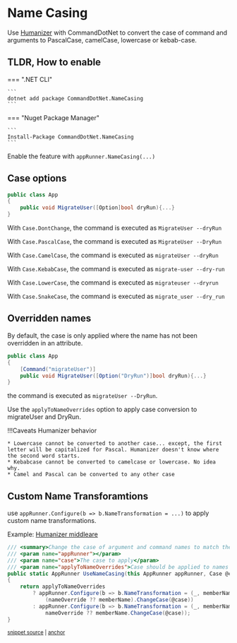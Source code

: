 # Name Casing

Use [Humanizer](https://github.com/Humanizr/Humanizer) with CommandDotNet to convert the case of command and arguments to PascalCase, camelCase, lowercase or kebab-case.

## TLDR, How to enable 

=== ".NET CLI"

    ```
    dotnet add package CommandDotNet.NameCasing
    ```
    
=== "Nuget Package Manager"

    ```
    Install-Package CommandDotNet.NameCasing
    ```
Enable the feature with `appRunner.NameCasing(...)`

## Case options

```c#
public class App
{
    public void MigrateUser([Option]bool dryRun){...}
}
```

With `Case.DontChange`, the command is executed as `MigrateUser --dryRun`

With `Case.PascalCase`, the command is executed as `MigrateUser --DryRun`

With `Case.CamelCase`, the command is executed as `migrateUser --dryRun`

With `Case.KebabCase`, the command is executed as `migrate-user --dry-run`

With `Case.LowerCase`, the command is executed as `migrateuser --dryrun`

With `Case.SnakeCase`, the command is executed as `migrate_user --dry_run`

## Overridden names

By default, the case is only applied where the name has not been overridden in an attribute.

```c#
public class App
{
    [Command("migrateUser")]
    public void MigrateUser([Option("DryRun")]bool dryRun){...}
}
```

the command is executed as `migrateUser --DryRun`.

Use the `applyToNameOverrides` option to apply case conversion to migrateUser and DryRun. 

!!!Caveats
    Humanizer behavior

    * Lowercase cannot be converted to another case... except, the first letter will be capitalized for Pascal. Humanizer doesn't know where the second word starts.
    * Kebabcase cannot be converted to camelcase or lowercase. No idea why.
    * Camel and Pascal can be converted to any other case

## Custom Name Transforamtions

use `appRunner.Configure(b => b.NameTransformation = ...)` to apply custom name transformations.

Example: [Humanizer middleare](https://github.com/bilal-fazlani/commanddotnet/blob/master/CommandDotNet.NameCasing/HumanizerAppRunnerExtensions.cs)

<!-- snippet: name_casing_transformation -->
<a id='snippet-name_casing_transformation'></a>
```c#
/// <summary>Change the case of argument and command names to match the given cases</summary>
/// <param name="appRunner"></param>
/// <param name="case">The case to apply</param>
/// <param name="applyToNameOverrides">Case should be applied to names overridden in attributes.</param>
public static AppRunner UseNameCasing(this AppRunner appRunner, Case @case, bool applyToNameOverrides = false)
{
    return applyToNameOverrides
        ? appRunner.Configure(b => b.NameTransformation = (_, memberName, nameOverride, _) =>
            (nameOverride ?? memberName).ChangeCase(@case))
        : appRunner.Configure(b => b.NameTransformation = (_, memberName, nameOverride, _) =>
            nameOverride ?? memberName.ChangeCase(@case));
}
```
<sup><a href='https://github.com/bilal-fazlani/commanddotnet/blob/master/CommandDotNet.NameCasing/HumanizerAppRunnerExtensions.cs#L7-L20' title='Snippet source file'>snippet source</a> | <a href='#snippet-name_casing_transformation' title='Start of snippet'>anchor</a></sup>
<!-- endSnippet -->
